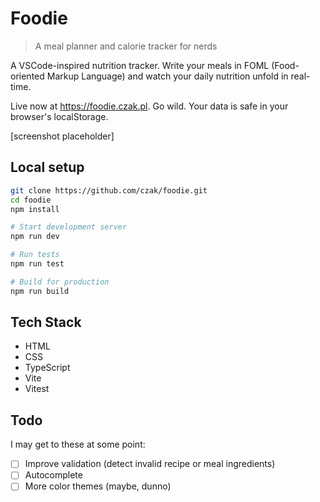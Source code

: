 # Foodie

> A meal planner and calorie tracker for nerds

A VSCode-inspired nutrition tracker. Write your meals in FOML (Food-oriented Markup Language) and watch your daily nutrition unfold in real-time.

Live now at https://foodie.czak.pl. Go wild. Your data is safe in your browser's localStorage.

[screenshot placeholder]

## Local setup

```bash
git clone https://github.com/czak/foodie.git
cd foodie
npm install

# Start development server
npm run dev

# Run tests
npm run test

# Build for production
npm run build
```

## Tech Stack

- HTML
- CSS
- TypeScript
- Vite
- Vitest

## Todo

I may get to these at some point:

- [ ] Improve validation (detect invalid recipe or meal ingredients)
- [ ] Autocomplete
- [ ] More color themes (maybe, dunno)
